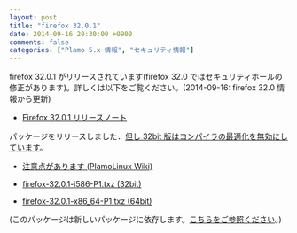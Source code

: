 ```yaml
---
layout: post
title: "firefox 32.0.1"
date: 2014-09-16 20:30:00 +0900
comments: false
categories: ["Plamo 5.x 情報", "セキュリティ情報"]
---
```


firefox 32.0.1 がリリースされています(firefox 32.0 ではセキュリティホールの修正があります)。詳しくは以下をご覧ください。(2014-09-16: firefox 32.0 情報から更新)

* [Firefox 32.0.1 リリースノート](http://www.mozilla.jp/firefox/32.0.1/releasenotes/)

パッケージをリリースしました．[但し 32bit 版はコンパイラの最適化を無効にしています](http://www.linet.gr.jp/~kojima/Plamo/ML/htdocs/201409/msg00000.html)。

* [注意点があります (PlamoLinux Wiki)](http://plamo.linet.gr.jp/wiki/index.php?%C9%D4%B6%F1%B9%E7%CA%F3%B9%F0%2F5.0%20x86_64%2F48)

* [firefox-32.0.1-i586-P1.txz (32bit)](ftp://plamo.linet.gr.jp/pub/Plamo-5.x/x86/plamo/04_xapps/firefox-32.0.1-i586-P1.txz)
* [firefox-32.0.1-x86_64-P1.txz (64bit)](ftp://plamo.linet.gr.jp/pub/Plamo-5.x/x86_64/plamo/04_xapps/firefox-32.0.1-x86_64-P1.txz)

(このパッケージは新しいパッケージに依存します。[こちらをご参照ください](blog/2014/08/05/glibc-gcc/)。)